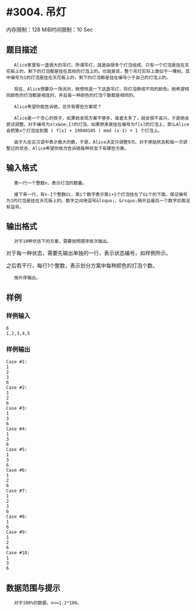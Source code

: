 # #3004. 吊灯

内存限制：128 MiB时间限制：10 Sec

## 题目描述

       Alice家里有一盏很大的吊灯。所谓吊灯，就是由很多个灯泡组成。只有一个灯泡是挂在天花板上的，剩下的灯泡都是挂在其他的灯泡上的。也就是说，整个吊灯实际上类似于一棵树。其中编号为1的灯泡是挂在天花板上的，剩下的灯泡都是挂在编号小于自己的灯泡上的。

       现在，Alice想要办一场派对，她想改造一下这盏吊灯，将灯泡换成不同的颜色。她希望相同颜色的灯泡都是相连的，并且每一种颜色的灯泡个数都是相同的。

       Alice希望你能告诉她，总共有哪些方案呢？

       Alice是一个贪心的孩子，如果她发现方案不够多，或者太多了，就会很不高兴，于是她会尝试调整。对于编号为x(x&ne;1)的灯泡，如果原来是挂在编号为f[x]的灯泡上，那么Alice会把第x个灯泡挂到第 ( f[x] + 19940105 ) mod (x-1) + 1 个灯泡上。

       由于九在古汉语中表示极大的数，于是，Alice决定只调整9次。对于原始状态和每一次调整过的状态，Alice希望你依次告诉她每种状态下有哪些方案。

## 输入格式

       第一行一个整数n，表示灯泡的数量。

       接下来一行，有n-1个整数Ui，第i个数字表示第i+1个灯泡挂在了Ui个的下面。保证编号为1的灯泡是挂在天花板上的。数字之间用逗号&lsquo;，&rsquo;隔开且最后一个数字后面没有逗号。

## 输出格式

       对于10种状态下的方案，需要按照顺序依次输出。

对于每一种状态，需要先输出单独的一行，表示状态编号，如样例所示。

之后若干行，每行1个整数，表示划分方案中每种颜色的灯泡个数。

       按升序输出。

 

## 样例

### 样例输入

    
    6
    1,2,3,4,5
     
    
    

### 样例输出

    
    Case #1:
    1
    2
    3
    6
    Case #2:
    1
    2
    6
    Case #3:
    1
    3
    6
    Case #4:
    1
    3
    6
    Case #5:
    1
    3
    6
    Case #6:
    1
    2
    6
    Case #7:
    1
    2
    3
    6
    Case #8:
    1
    6
    Case #9:
    1
    2
    6
    Case #10:
    1
    3
    6
    
    

## 数据范围与提示


       对于100%的数据，n<=1.2*106。
